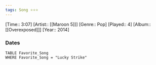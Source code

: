 ```yaml
---
tags: Song ⭐⭐⭐ 
---
```

[Time:: 3:07]
[Artist:: [[Maroon 5]]]
[Genre:: Pop]
[Played:: 4]
[Album:: [[Overexposed]]]
[Year:: 2014]
### Dates
````dataview
TABLE Favorite_Song
WHERE Favorite_Song = "Lucky Strike"
````